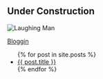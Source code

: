 ## Under Construction

![Laughing Man](https://i.imgur.com/sdLBre4.png)

[Bloggin](/_posts/2019-08-09-wrekt.md)

<ul>
  {% for post in site.posts %}
    <li>
      <a href="{{ post.url }}">{{ post.title }}</a>
    </li>
  {% endfor %}
</ul>